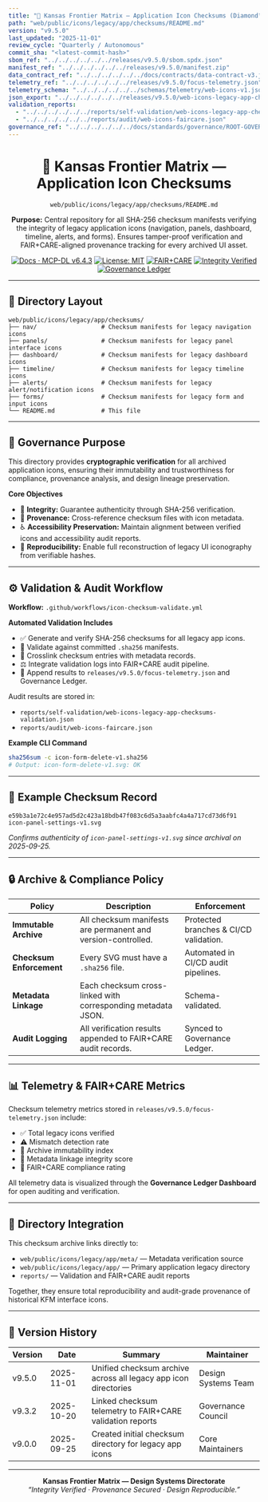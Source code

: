 ```yaml
---
title: "🔐 Kansas Frontier Matrix — Application Icon Checksums (Diamond⁹ Ω / Crown∞Ω Ultimate Certified)"
path: "web/public/icons/legacy/app/checksums/README.md"
version: "v9.5.0"
last_updated: "2025-11-01"
review_cycle: "Quarterly / Autonomous"
commit_sha: "<latest-commit-hash>"
sbom_ref: "../../../../../../releases/v9.5.0/sbom.spdx.json"
manifest_ref: "../../../../../../releases/v9.5.0/manifest.zip"
data_contract_ref: "../../../../../../docs/contracts/data-contract-v3.json"
telemetry_ref: "../../../../../../releases/v9.5.0/focus-telemetry.json"
telemetry_schema: "../../../../../../schemas/telemetry/web-icons-v1.json"
json_export: "../../../../../../releases/v9.5.0/web-icons-legacy-app-checksums.meta.json"
validation_reports:
  - "../../../../../../reports/self-validation/web-icons-legacy-app-checksums-validation.json"
  - "../../../../../../reports/audit/web-icons-faircare.json"
governance_ref: "../../../../../../docs/standards/governance/ROOT-GOVERNANCE.md"
---
```


<div align="center">

# 🔐 Kansas Frontier Matrix — **Application Icon Checksums**
`web/public/icons/legacy/app/checksums/README.md`

**Purpose:** Central repository for all SHA-256 checksum manifests verifying the integrity of legacy application icons (navigation, panels, dashboard, timeline, alerts, and forms). Ensures tamper-proof verification and FAIR+CARE-aligned provenance tracking for every archived UI asset.

[![Docs · MCP-DL v6.4.3](https://img.shields.io/badge/Docs-MCP--DL%20v6.4.3-blue)](../../../../../../docs/standards/markdown_rules.md)
[![License: MIT](https://img.shields.io/badge/License-MIT-green)](../../../../../../LICENSE)
[![FAIR+CARE](https://img.shields.io/badge/FAIR%2BCARE-Compliant-orange)](../../../../../../docs/standards/governance/ROOT-GOVERNANCE.md)
[![Integrity Verified](https://img.shields.io/badge/Integrity-Verified-critical)](../../../../../../reports/audit/web-icons-faircare.json)
[![Governance Ledger](https://img.shields.io/badge/Governance-Ledger-Active-purple)](../../../../../../docs/standards/governance/LEDGER.md)

</div>

---

## 📁 Directory Layout

```
web/public/icons/legacy/app/checksums/
├── nav/                  # Checksum manifests for legacy navigation icons
├── panels/               # Checksum manifests for legacy panel interface icons
├── dashboard/            # Checksum manifests for legacy dashboard icons
├── timeline/             # Checksum manifests for legacy timeline icons
├── alerts/               # Checksum manifests for legacy alert/notification icons
├── forms/                # Checksum manifests for legacy form and input icons
└── README.md             # This file
```

---

## 🧩 Governance Purpose

This directory provides **cryptographic verification** for all archived application icons, ensuring their immutability and trustworthiness for compliance, provenance analysis, and design lineage preservation.

**Core Objectives**
- 🔐 **Integrity:** Guarantee authenticity through SHA-256 verification.  
- 🧾 **Provenance:** Cross-reference checksum files with icon metadata.  
- ♿ **Accessibility Preservation:** Maintain alignment between verified icons and accessibility audit reports.  
- 🧭 **Reproducibility:** Enable full reconstruction of legacy UI iconography from verifiable hashes.  

---

## ⚙️ Validation & Audit Workflow

**Workflow:** `.github/workflows/icon-checksum-validate.yml`

**Automated Validation Includes**
- ✅ Generate and verify SHA-256 checksums for all legacy app icons.  
- 🔐 Validate against committed `.sha256` manifests.  
- 🧾 Crosslink checksum entries with metadata records.  
- ⚖️ Integrate validation logs into FAIR+CARE audit pipeline.  
- 💠 Append results to `releases/v9.5.0/focus-telemetry.json` and Governance Ledger.  

Audit results are stored in:
- `reports/self-validation/web-icons-legacy-app-checksums-validation.json`
- `reports/audit/web-icons-faircare.json`

**Example CLI Command**
```bash
sha256sum -c icon-form-delete-v1.sha256
# Output: icon-form-delete-v1.svg: OK
```

---

## 🧾 Example Checksum Record

```text
e59b3a1e72c4e957ad5d2c423a18bdb47f083c6d5a3aabfc4a4a717cd73d6f91  icon-panel-settings-v1.svg
```

*Confirms authenticity of `icon-panel-settings-v1.svg` since archival on 2025-09-25.*

---

## 🔒 Archive & Compliance Policy

| Policy | Description | Enforcement |
|--------|-------------|--------------|
| **Immutable Archive** | All checksum manifests are permanent and version-controlled. | Protected branches & CI/CD validation. |
| **Checksum Enforcement** | Every SVG must have a `.sha256` file. | Automated in CI/CD audit pipelines. |
| **Metadata Linkage** | Each checksum cross-linked with corresponding metadata JSON. | Schema-validated. |
| **Audit Logging** | All verification results appended to FAIR+CARE audit records. | Synced to Governance Ledger. |

---

## 📊 Telemetry & FAIR+CARE Metrics

Checksum telemetry metrics stored in `releases/v9.5.0/focus-telemetry.json` include:
- ✅ Total legacy icons verified  
- ⚠️ Mismatch detection rate  
- 🔐 Archive immutability index  
- 🧾 Metadata linkage integrity score  
- 💠 FAIR+CARE compliance rating  

All telemetry data is visualized through the **Governance Ledger Dashboard** for open auditing and verification.

---

## 🧱 Directory Integration

This checksum archive links directly to:
- `web/public/icons/legacy/app/meta/` — Metadata verification source  
- `web/public/icons/legacy/app/` — Primary application legacy directory  
- `reports/` — Validation and FAIR+CARE audit reports  

Together, they ensure total reproducibility and audit-grade provenance of historical KFM interface icons.

---

## 🧾 Version History

| Version | Date | Summary | Maintainer |
|----------|------|----------|-------------|
| v9.5.0 | 2025-11-01 | Unified checksum archive across all legacy app icon directories | Design Systems Team |
| v9.3.2 | 2025-10-20 | Linked checksum telemetry to FAIR+CARE validation reports | Governance Council |
| v9.0.0 | 2025-09-25 | Created initial checksum directory for legacy app icons | Core Maintainers |

---

<div align="center">

**Kansas Frontier Matrix — Design Systems Directorate**  
*“Integrity Verified · Provenance Secured · Design Reproducible.”*

</div>

